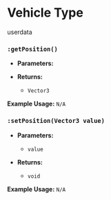 # Vehicle Type
userdata

### `:getPosition()`

- **Parameters:**

- **Returns:**
    - `Vector3`

**Example Usage:**
`N/A`

### `:setPosition(Vector3 value)`

- **Parameters:**
    - `value`

- **Returns:**
    - `void`

**Example Usage:**
`N/A`